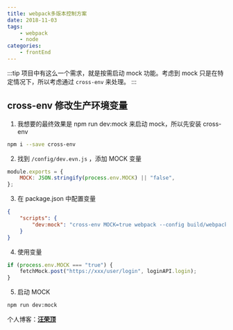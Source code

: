 ```yaml
---
title: webpack多版本控制方案
date: 2018-11-03
tags:
    - webpack
    - node
categories:
    - frontEnd
---
```


:::tip
项目中有这么一个需求，就是按需启动 mock 功能。考虑到 mock 只是在特定情况下，所以考虑通过 `cross-env` 来处理。
:::

<!-- more -->

## cross-env 修改生产环境变量

1. 我想要的最终效果是 npm run dev:mock 来启动 mock，所以先安装 cross-env

```bash
npm i --save cross-env
```

2. 找到 `/config/dev.evn.js` ，添加 MOCK 变量

```javascript
module.exports = {
    MOCK: JSON.stringify(process.env.MOCK) || "false",
};
```

3. 在 package.json 中配置变量

```json
{
    "scripts": {
        "dev:mock": "cross-env MOCK=true webpack --config build/webpack.config.js"
    }
}
```

4. 使用变量

```javascript
if (process.env.MOCK === "true") {
    fetchMock.post("https://xxx/user/login", loginAPI.login);
}
```

5. 启动 MOCK

```bash
npm run dev:mock
```

个人博客：[**汪荣顶**](www.fedtop.com)
